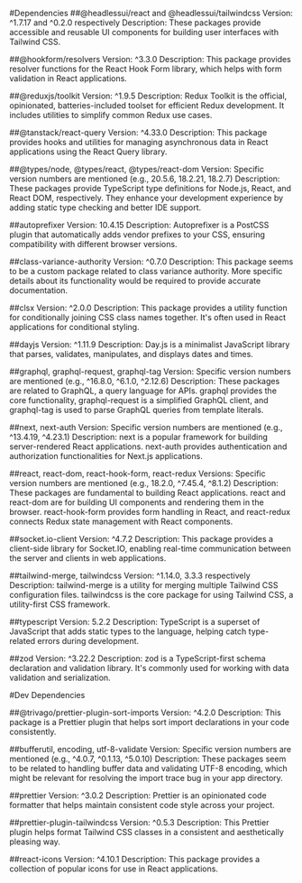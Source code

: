 #Dependencies
##@headlessui/react and @headlessui/tailwindcss
Version: ^1.7.17 and ^0.2.0 respectively
Description: These packages provide accessible and reusable UI components for building user interfaces with Tailwind CSS.

##@hookform/resolvers
Version: ^3.3.0
Description: This package provides resolver functions for the React Hook Form library, which helps with form validation in React applications.

##@reduxjs/toolkit
Version: ^1.9.5
Description: Redux Toolkit is the official, opinionated, batteries-included toolset for efficient Redux development. It includes utilities to simplify common Redux use cases.

##@tanstack/react-query
Version: ^4.33.0
Description: This package provides hooks and utilities for managing asynchronous data in React applications using the React Query library.

##@types/node, @types/react, @types/react-dom
Version: Specific version numbers are mentioned (e.g., 20.5.6, 18.2.21, 18.2.7)
Description: These packages provide TypeScript type definitions for Node.js, React, and React DOM, respectively. They enhance your development experience by adding static type checking and better IDE support.

##autoprefixer
Version: 10.4.15
Description: Autoprefixer is a PostCSS plugin that automatically adds vendor prefixes to your CSS, ensuring compatibility with different browser versions.

##class-variance-authority
Version: ^0.7.0
Description: This package seems to be a custom package related to class variance authority. More specific details about its functionality would be required to provide accurate documentation.

##clsx
Version: ^2.0.0
Description: This package provides a utility function for conditionally joining CSS class names together. It's often used in React applications for conditional styling.

##dayjs
Version: ^1.11.9
Description: Day.js is a minimalist JavaScript library that parses, validates, manipulates, and displays dates and times.

##graphql, graphql-request, graphql-tag
Version: Specific version numbers are mentioned (e.g., ^16.8.0, ^6.1.0, ^2.12.6)
Description: These packages are related to GraphQL, a query language for APIs. graphql provides the core functionality, graphql-request is a simplified GraphQL client, and graphql-tag is used to parse GraphQL queries from template literals.

##next, next-auth
Version: Specific version numbers are mentioned (e.g., ^13.4.19, ^4.23.1)
Description: next is a popular framework for building server-rendered React applications. next-auth provides authentication and authorization functionalities for Next.js applications.

##react, react-dom, react-hook-form, react-redux
Versions: Specific version numbers are mentioned (e.g., 18.2.0, ^7.45.4, ^8.1.2)
Description: These packages are fundamental to building React applications. react and react-dom are for building UI components and rendering them in the browser. react-hook-form provides form handling in React, and react-redux connects Redux state management with React components.

##socket.io-client
Version: ^4.7.2
Description: This package provides a client-side library for Socket.IO, enabling real-time communication between the server and clients in web applications.

##tailwind-merge, tailwindcss
Version: ^1.14.0, 3.3.3 respectively
Description: tailwind-merge is a utility for merging multiple Tailwind CSS configuration files. tailwindcss is the core package for using Tailwind CSS, a utility-first CSS framework.

##typescript
Version: 5.2.2
Description: TypeScript is a superset of JavaScript that adds static types to the language, helping catch type-related errors during development.

##zod
Version: ^3.22.2
Description: zod is a TypeScript-first schema declaration and validation library. It's commonly used for working with data validation and serialization.

#Dev Dependencies

##@trivago/prettier-plugin-sort-imports
Version: ^4.2.0
Description: This package is a Prettier plugin that helps sort import declarations in your code consistently.

##bufferutil, encoding, utf-8-validate
Version: Specific version numbers are mentioned (e.g., ^4.0.7, ^0.1.13, ^5.0.10)
Description: These packages seem to be related to handling buffer data and validating UTF-8 encoding, which might be relevant for resolving the import trace bug in your app directory.

##prettier
Version: ^3.0.2
Description: Prettier is an opinionated code formatter that helps maintain consistent code style across your project.

##prettier-plugin-tailwindcss
Version: ^0.5.3
Description: This Prettier plugin helps format Tailwind CSS classes in a consistent and aesthetically pleasing way.

##react-icons
Version: ^4.10.1
Description: This package provides a collection of popular icons for use in React applications.
